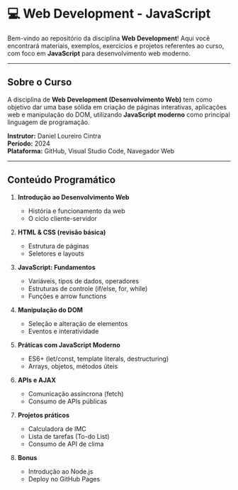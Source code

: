 # 💻 Web Development - JavaScript

Bem-vindo ao repositório da disciplina **Web Development**! Aqui você encontrará materiais, exemplos, exercícios e projetos referentes ao curso, com foco em **JavaScript** para desenvolvimento web moderno.

---

## Sobre o Curso

A disciplina de **Web Development (Desenvolvimento Web)** tem como objetivo dar uma base sólida em criação de páginas interativas, aplicações web e manipulação do DOM, utilizando **JavaScript moderno** como principal linguagem de programação.

**Instrutor:** Daniel Loureiro Cintra  
**Período:** 2024  
**Plataforma:** GitHub, Visual Studio Code, Navegador Web

---

## Conteúdo Programático

1. **Introdução ao Desenvolvimento Web**
    - História e funcionamento da web
    - O ciclo cliente-servidor

2. **HTML & CSS (revisão básica)**
    - Estrutura de páginas
    - Seletores e layouts

3. **JavaScript: Fundamentos**
    - Variáveis, tipos de dados, operadores
    - Estruturas de controle (if/else, for, while)
    - Funções e arrow functions

4. **Manipulação do DOM**
    - Seleção e alteração de elementos
    - Eventos e interatividade

5. **Práticas com JavaScript Moderno**
    - ES6+ (let/const, template literals, destructuring)
    - Arrays, objetos, métodos úteis

6. **APIs e AJAX**
    - Comunicação assíncrona (fetch)
    - Consumo de APIs públicas

7. **Projetos práticos**
    - Calculadora de IMC
    - Lista de tarefas (To-do List)
    - Consumo de API de clima

8. **Bonus**
    - Introdução ao Node.js
    - Deploy no GitHub Pages
